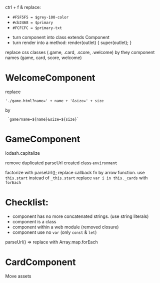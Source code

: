 ctrl + f & replace:
 - `#F5F5F5 = $grey-100-color`
 - `#cb2468 = $primary`
 - `#FCFCFC = $primary-txt`

* turn component into class extends Component
* turn render into a method: 
render(outlet) {
	super(outlet);
}

replace css classes (.game, .card, .score, .welcome) by they component names (game, card, score, welcome)

WelcomeComponent
================
replace 
```
'./game.html?name=' + name + '&size=' + size
```
by
```
 `game?name=${name}&size=${size}`
```

GameComponent
============
lodash.capitalize

remove duplicated parseUrl
created class `environment`

factorize with parseUrl();
replace callback fn by arrow function. use `this.start` instead of `_this.start`
replace `var i in this._cards` with `forEach`
# Checklist:
 - component has no more concatenated strings. (use string literals)
 - component is a class
 - component within a web module (removed closure)
 - component use no `var` (only `const` & `let`)
 

parseUrl() => replace with Array.map.forEach
 
CardComponent
===============

Move assets



